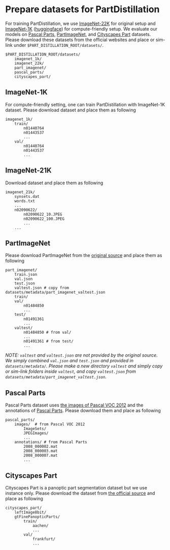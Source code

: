 # Prepare datasets for PartDistillation

For training PartDistillation, we use [ImageNet-22K](https://www.image-net.org/download.php) for original setup and [ImageNet-1K](https://www.image-net.org/download.php) ([huggingface](https://huggingface.co/datasets/imagenet-1k)) for compute-friendly setup. We evaluate our models on [Pascal Parts](http://roozbehm.info/pascal-parts/pascal-parts.html), [PartImageNet](https://github.com/TACJu/PartImageNet), and [Cityscapes Part](https://github.com/mcordts/cityscapesScripts) datasets. Please download these datasets from the official websites and place or sim-link under `$PART_DISTILLATION_ROOT/datasets/`. 

```
$PART_DISTILLATION_ROOT/datasets/
    imagenet_1k/
    imagenet_22k/
    part_imagenet/
    pascal_parts/
    cityscapes_part/ 
```


## ImageNet-1K
For compute-friendly setting, one can train PartDistillation with ImageNet-1K dataset. Please download dataset and place them as following

```
imagenet_1k/
    train/
        n01440764
        n01443537
        ...
    val/
        n01440764
        n01443537
        ...
```


## ImageNet-21K 
Download dataset and place them as following
```
imagenet_21k/
    synsets.dat 
    words.txt 
    ...
    n02090622/
        n02090622_10.JPEG
        n02090622_100.JPEG
        ...
    ...

```


## PartImageNet 
Please download PartImageNet from the [original source](https://github.com/TACJu/PartImageNet) and place them as following

```
part_imagenet/
    train.json 
    val.json
    test.json 
    valtest.json # copy from datasets/metadata/part_imagenet_valtest.json
    train/
    val/
        n01484850
        ...
    test/
        n01491361
        ...
    valtest/
        n01484850 # from val/
        ...
        n01491361 # from test/
        ...
```

*NOTE: `valtest` and `valtest.json` are not provided by the original source. We simply combined `val.json` and `test.json` and provided in `datasets/metadata/`. Please make a new directory `valtest` and simply copy or sim-link folders inside `valtest`, and copy `valtest.json` from `datasets/metadata/part_imagenet_valtest.json`.*

## Pascal Parts
Pascal Parts dataset uses [the images of Pascal VOC 2012](http://host.robots.ox.ac.uk/pascal/VOC/voc2012/index.html) and the annotations of [Pascal Parts](http://roozbehm.info/pascal-parts/pascal-parts.html). Please download them and place as following

```
pascal_parts/
    images/  # from Pascal VOC 2012
        ImageSets/
        JPEGImages/
        ...
    annotations/ # from Pascal Parts
        2008_000002.mat
        2008_000003.mat
        2008_000007.mat
        ...
```


## Cityscapes Part 
Cityscapes Part is a panoptic part segmentation dataset but we use instance only. Please download the dataset from [the official source](https://github.com/pmeletis/panoptic_parts) and place as following

```
cityscapes_part/
    leftImage8bit/
    gtFinePanopticParts/
        train/
            aachen/
            ...
        val/
            frankfurt/
            ...
```
